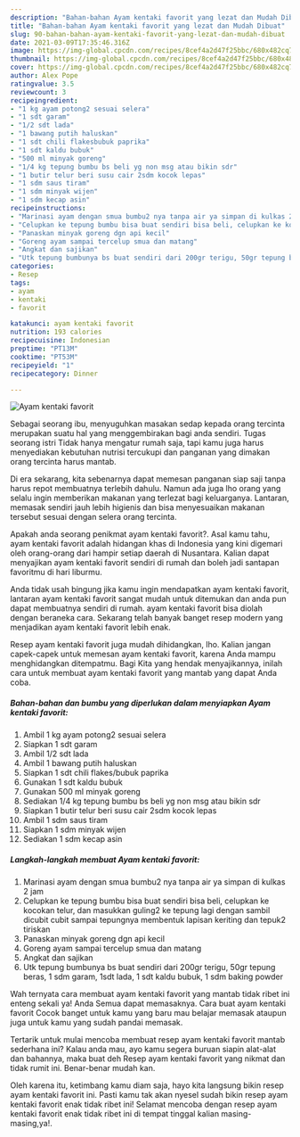 ```yaml
---
description: "Bahan-bahan Ayam kentaki favorit yang lezat dan Mudah Dibuat"
title: "Bahan-bahan Ayam kentaki favorit yang lezat dan Mudah Dibuat"
slug: 90-bahan-bahan-ayam-kentaki-favorit-yang-lezat-dan-mudah-dibuat
date: 2021-03-09T17:35:46.316Z
image: https://img-global.cpcdn.com/recipes/8cef4a2d47f25bbc/680x482cq70/ayam-kentaki-favorit-foto-resep-utama.jpg
thumbnail: https://img-global.cpcdn.com/recipes/8cef4a2d47f25bbc/680x482cq70/ayam-kentaki-favorit-foto-resep-utama.jpg
cover: https://img-global.cpcdn.com/recipes/8cef4a2d47f25bbc/680x482cq70/ayam-kentaki-favorit-foto-resep-utama.jpg
author: Alex Pope
ratingvalue: 3.5
reviewcount: 3
recipeingredient:
- "1 kg ayam potong2 sesuai selera"
- "1 sdt garam"
- "1/2 sdt lada"
- "1 bawang putih haluskan"
- "1 sdt chili flakesbubuk paprika"
- "1 sdt kaldu bubuk"
- "500 ml minyak goreng"
- "1/4 kg tepung bumbu bs beli yg non msg atau bikin sdr"
- "1 butir telur beri susu cair 2sdm kocok lepas"
- "1 sdm saus tiram"
- "1 sdm minyak wijen"
- "1 sdm kecap asin"
recipeinstructions:
- "Marinasi ayam dengan smua bumbu2 nya tanpa air ya simpan di kulkas 2 jam"
- "Celupkan ke tepung bumbu bisa buat sendiri bisa beli, celupkan ke kocokan telur, dan masukkan guling2 ke tepung lagi dengan sambil dicubit cubit sampai tepungnya membentuk lapisan keriting dan tepuk2 tiriskan"
- "Panaskan minyak goreng dgn api kecil"
- "Goreng ayam sampai tercelup smua dan matang"
- "Angkat dan sajikan"
- "Utk tepung bumbunya bs buat sendiri dari 200gr terigu, 50gr tepung beras, 1 sdm garam, 1sdt lada, 1 sdt kaldu bubuk, 1 sdm baking powder"
categories:
- Resep
tags:
- ayam
- kentaki
- favorit

katakunci: ayam kentaki favorit 
nutrition: 193 calories
recipecuisine: Indonesian
preptime: "PT13M"
cooktime: "PT53M"
recipeyield: "1"
recipecategory: Dinner

---
```



![Ayam kentaki favorit](https://img-global.cpcdn.com/recipes/8cef4a2d47f25bbc/680x482cq70/ayam-kentaki-favorit-foto-resep-utama.jpg)

Sebagai seorang ibu, menyuguhkan masakan sedap kepada orang tercinta merupakan suatu hal yang menggembirakan bagi anda sendiri. Tugas seorang istri Tidak hanya mengatur rumah saja, tapi kamu juga harus menyediakan kebutuhan nutrisi tercukupi dan panganan yang dimakan orang tercinta harus mantab.

Di era  sekarang, kita sebenarnya dapat memesan panganan siap saji tanpa harus repot membuatnya terlebih dahulu. Namun ada juga lho orang yang selalu ingin memberikan makanan yang terlezat bagi keluarganya. Lantaran, memasak sendiri jauh lebih higienis dan bisa menyesuaikan makanan tersebut sesuai dengan selera orang tercinta. 



Apakah anda seorang penikmat ayam kentaki favorit?. Asal kamu tahu, ayam kentaki favorit adalah hidangan khas di Indonesia yang kini digemari oleh orang-orang dari hampir setiap daerah di Nusantara. Kalian dapat menyajikan ayam kentaki favorit sendiri di rumah dan boleh jadi santapan favoritmu di hari liburmu.

Anda tidak usah bingung jika kamu ingin mendapatkan ayam kentaki favorit, lantaran ayam kentaki favorit sangat mudah untuk ditemukan dan anda pun dapat membuatnya sendiri di rumah. ayam kentaki favorit bisa diolah dengan beraneka cara. Sekarang telah banyak banget resep modern yang menjadikan ayam kentaki favorit lebih enak.

Resep ayam kentaki favorit juga mudah dihidangkan, lho. Kalian jangan capek-capek untuk memesan ayam kentaki favorit, karena Anda mampu menghidangkan ditempatmu. Bagi Kita yang hendak menyajikannya, inilah cara untuk membuat ayam kentaki favorit yang mantab yang dapat Anda coba.

<!--inarticleads1-->

##### Bahan-bahan dan bumbu yang diperlukan dalam menyiapkan Ayam kentaki favorit:

1. Ambil 1 kg ayam potong2 sesuai selera
1. Siapkan 1 sdt garam
1. Ambil 1/2 sdt lada
1. Ambil 1 bawang putih haluskan
1. Siapkan 1 sdt chili flakes/bubuk paprika
1. Gunakan 1 sdt kaldu bubuk
1. Gunakan 500 ml minyak goreng
1. Sediakan 1/4 kg tepung bumbu bs beli yg non msg atau bikin sdr
1. Siapkan 1 butir telur beri susu cair 2sdm kocok lepas
1. Ambil 1 sdm saus tiram
1. Siapkan 1 sdm minyak wijen
1. Sediakan 1 sdm kecap asin




<!--inarticleads2-->

##### Langkah-langkah membuat Ayam kentaki favorit:

1. Marinasi ayam dengan smua bumbu2 nya tanpa air ya simpan di kulkas 2 jam
1. Celupkan ke tepung bumbu bisa buat sendiri bisa beli, celupkan ke kocokan telur, dan masukkan guling2 ke tepung lagi dengan sambil dicubit cubit sampai tepungnya membentuk lapisan keriting dan tepuk2 tiriskan
1. Panaskan minyak goreng dgn api kecil
1. Goreng ayam sampai tercelup smua dan matang
1. Angkat dan sajikan
1. Utk tepung bumbunya bs buat sendiri dari 200gr terigu, 50gr tepung beras, 1 sdm garam, 1sdt lada, 1 sdt kaldu bubuk, 1 sdm baking powder




Wah ternyata cara membuat ayam kentaki favorit yang mantab tidak ribet ini enteng sekali ya! Anda Semua dapat memasaknya. Cara buat ayam kentaki favorit Cocok banget untuk kamu yang baru mau belajar memasak ataupun juga untuk kamu yang sudah pandai memasak.

Tertarik untuk mulai mencoba membuat resep ayam kentaki favorit mantab sederhana ini? Kalau anda mau, ayo kamu segera buruan siapin alat-alat dan bahannya, maka buat deh Resep ayam kentaki favorit yang nikmat dan tidak rumit ini. Benar-benar mudah kan. 

Oleh karena itu, ketimbang kamu diam saja, hayo kita langsung bikin resep ayam kentaki favorit ini. Pasti kamu tak akan nyesel sudah bikin resep ayam kentaki favorit enak tidak ribet ini! Selamat mencoba dengan resep ayam kentaki favorit enak tidak ribet ini di tempat tinggal kalian masing-masing,ya!.

